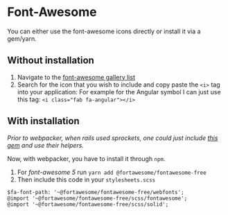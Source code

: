 # Font-Awesome

You can either use the font-awesome icons directly or install it via a gem/yarn.

## Without installation
1. Navigate to the [font-awesome gallery list](https://fontawesome.com/icons?d=gallery)
1. Search for the icon that you wish to include and copy paste the `<i>` tag into your application:
For example for the Angular symbol I can just use this tag: `<i class="fab fa-angular"></i>`

## With installation
_Prior to webpacker, when rails used sprockets, one could just include [this gem](https://github.com/bokmann/font-awesome-rails) and use their helpers._

Now, with webpacker, you have to install it through `npm`.
1. For _font-awesome 5_ run `yarn add @fortawesome/fontawesome-free`
1. Then include this code in your `stylesheets.scss`
```
$fa-font-path: '~@fortawesome/fontawesome-free/webfonts';
@import '~@fortawesome/fontawesome-free/scss/fontawesome';
@import '~@fortawesome/fontawesome-free/scss/solid';
```
